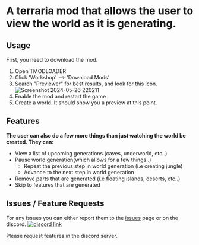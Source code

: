 # A terraria mod that allows the user to view the world as it is generating.


## Usage
First, you need to download the mod.
1. Open TMODLOADER
2. Click 'Workshop' --> 'Download Mods'
3. Search "Previewer" for best results, and look for this icon. 
![Screenshot 2024-05-26 220211](https://github.com/danyooo/WorldGenPreviewer/assets/42193011/21da4ea6-7a56-4dc9-9c00-c59cdc4c5b5c)
4. Enable the mod and restart the game
5. Create a world. It should show you a preview at this point.

## Features
**The user can also do a few more things than just watching the world be created. They can:**
* View a list of upcoming generations (caves, underworld, etc..)
* Pause world generation(which allows for a few things..)
  * Repeat the previous step in world generation (i.e creating jungle)
  * Advance to the next step in world generation
* Remove parts that are generated (i.e floating islands, deserts, etc..)
* Skip to features that are generated

## Issues / Feature Requests
For any issues you can either report them to the [issues](https://github.com/JavidPack/WorldGenPreviewer/issues) page or on the discord.
[![discord link](https://discordapp.com/api/guilds/276235094622994433/widget.png?style=shield)](https://discord.com/invite/w8Hcwby)


Please request features in the discord server.
